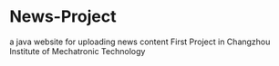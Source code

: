 # News-Project
a java website for uploading news content
First Project in Changzhou Institute of Mechatronic Technology
